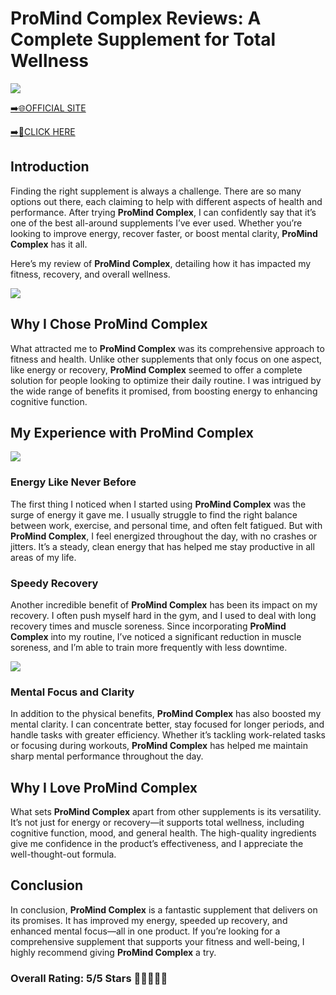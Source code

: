 # **ProMind Complex Reviews**: A Complete Supplement for Total Wellness

[![](https://static.vecteezy.com/system/resources/thumbnails/019/896/014/small/buy-now-gradient-button-with-cart-symbol-buy-now-illustration-png.png)](https://edetoop.top/lander/sugarpreland-1/promindcomplex.html) 

[➡️🌐OFFICIAL SITE](https://edetoop.top/lander/sugarpreland-1/promindcomplex.html) 

[➡️🔗CLICK HERE](https://edetoop.top/lander/sugarpreland-1/promindcomplex.html) 


## Introduction

Finding the right supplement is always a challenge. There are so many options out there, each claiming to help with different aspects of health and performance. After trying **ProMind Complex**, I can confidently say that it’s one of the best all-around supplements I’ve ever used. Whether you’re looking to improve energy, recover faster, or boost mental clarity, **ProMind Complex** has it all.

Here’s my review of **ProMind Complex**, detailing how it has impacted my fitness, recovery, and overall wellness.

[![](https://wallpapers.com/images/hd/red-order-now-button-udg4jcj4arvn8b0n-2.png)](https://edetoop.top/lander/sugarpreland-1/promindcomplex.html)  

## Why I Chose **ProMind Complex**

What attracted me to **ProMind Complex** was its comprehensive approach to fitness and health. Unlike other supplements that only focus on one aspect, like energy or recovery, **ProMind Complex** seemed to offer a complete solution for people looking to optimize their daily routine. I was intrigued by the wide range of benefits it promised, from boosting energy to enhancing cognitive function.

## My Experience with **ProMind Complex**

[![](https://static.vecteezy.com/system/resources/thumbnails/019/896/014/small/buy-now-gradient-button-with-cart-symbol-buy-now-illustration-png.png)](https://edetoop.top/lander/sugarpreland-1/promindcomplex.html)

### Energy Like Never Before

The first thing I noticed when I started using **ProMind Complex** was the surge of energy it gave me. I usually struggle to find the right balance between work, exercise, and personal time, and often felt fatigued. But with **ProMind Complex**, I feel energized throughout the day, with no crashes or jitters. It’s a steady, clean energy that has helped me stay productive in all areas of my life.

### Speedy Recovery

Another incredible benefit of **ProMind Complex** has been its impact on my recovery. I often push myself hard in the gym, and I used to deal with long recovery times and muscle soreness. Since incorporating **ProMind Complex** into my routine, I’ve noticed a significant reduction in muscle soreness, and I’m able to train more frequently with less downtime.

[![](https://wallpapers.com/images/hd/red-order-now-button-udg4jcj4arvn8b0n-2.png)](https://edetoop.top/lander/sugarpreland-1/promindcomplex.html)  

### Mental Focus and Clarity

In addition to the physical benefits, **ProMind Complex** has also boosted my mental clarity. I can concentrate better, stay focused for longer periods, and handle tasks with greater efficiency. Whether it’s tackling work-related tasks or focusing during workouts, **ProMind Complex** has helped me maintain sharp mental performance throughout the day.

## Why I Love **ProMind Complex**

What sets **ProMind Complex** apart from other supplements is its versatility. It’s not just for energy or recovery—it supports total wellness, including cognitive function, mood, and general health. The high-quality ingredients give me confidence in the product’s effectiveness, and I appreciate the well-thought-out formula.

## Conclusion

In conclusion, **ProMind Complex** is a fantastic supplement that delivers on its promises. It has improved my energy, speeded up recovery, and enhanced mental focus—all in one product. If you’re looking for a comprehensive supplement that supports your fitness and well-being, I highly recommend giving **ProMind Complex** a try.

### Overall Rating: 5/5 Stars 🌟🌟🌟🌟🌟
